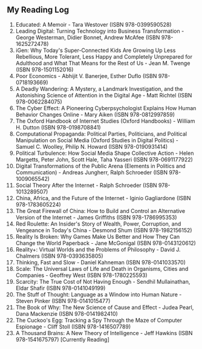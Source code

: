 ## My Reading Log

1. Educated: A Memoir - Tara Westover (ISBN 978-0399590528) <br>
2. Leading Digital: Turning Technology into Business Transformation -  George Westerman, Didier Bonnet, Andrew McAfee (ISBN 978-1625272478) <br>
3. iGen: Why Today's Super-Connected Kids Are Growing Up Less Rebellious, More Tolerant, Less Happy and Completely Unprepared for Adulthood and What That Means for the Rest of Us - Jean M. Twenge (ISBN 978-1501152016) <br>
4. Poor Economics - Abhijit V. Banerjee, Esther Duflo (ISBN 978-0718193669) <br>
5. A Deadly Wandering: A Mystery, a Landmark Investigation, and the Astonishing Science of Attention in the Digital Age - Matt Richtel (ISBN 978-0062284075) <br>
6. The Cyber Effect: A Pioneering Cyberpsychologist Explains How Human Behavior Changes Online - Mary Aiken (ISBN 978-0812997859) <br>
7. The Oxford Handbook of Internet Studies (Oxford Handbooks) - William H. Dutton (ISBN 978-0198708841) <br>
8. Computational Propaganda: Political Parties, Politicians, and Political Manipulation on Social Media (Oxford Studies in Digital Politics) - Samuel C. Woolley, Philip N. Howard (ISBN 978-0190931414) <br>
9. Political Turbulence: How Social Media Shape Collective Action -  Helen Margetts, Peter John, Scott Hale, Taha Yasseri (ISBN 978-0691177922) <br>
10. Digital Transformations of the Public Arena (Elements in Politics and Communication) - Andreas Jungherr, Ralph Schroeder (ISBN 978-1009065542) <br>
11. Social Theory After the Internet - Ralph Schroeder (ISBN 978-1013289507) <br>
12. China, Africa, and the Future of the Internet - Iginio Gagliardone (ISBN 978-1783605224) <br>
13. The Great Firewall of China: How to Build and Control an Alternative Version of the Internet - James Griffiths (ISBN 978-1786995353) <br>
14. Red Roulette: An Insider's Story of Wealth, Power, Corruption, and Vengeance in Today's China - Desmond Shum (ISBN 978-1982156152) <br>
15. Reality Is Broken: Why Games Make Us Better and How They Can Change the World Paperback - Jane McGonigal (ISBN 978-0143120612) <br>
16. Reality+: Virtual Worlds and the Problems of Philosophy - David J. Chalmers (ISBN 978-0393635805) <br>
17. Thinking, Fast and Slow - Daniel Kahneman (ISBN 978-0141033570) <br>
18. Scale: The Universal Laws of Life and Death in Organisms, Cities and Companies - Geoffrey West (ISBN 978-1780225593) <br>
19. Scarcity: The True Cost of Not Having Enough - Sendhil Mullainathan, Eldar Shafir (ISBN 978-0141049199) <br>
20. The Stuff of Thought: Language as a Window into Human Nature - Steven Pinker (ISBN 978-0141015477) <br>
21. The Book of Why: The New Science of Cause and Effect - Judea Pearl, Dana Mackenzie (ISBN 978-0141982410) <br>
22. The Cuckoo's Egg: Tracking a Spy Through the Maze of Computer Espionage - Cliff Stoll (ISBN 978-1416507789) <br>
23. A Thousand Brains: A New Theory of Intelligence - Jeff Hawkins (ISBN 978-1541675797) [Currently Reading] <br>

